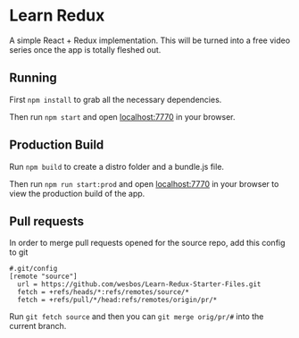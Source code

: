 # Learn Redux

A simple React + Redux implementation. This will be turned into a free video series once the app is totally fleshed out.

## Running

First `npm install` to grab all the necessary dependencies.

Then run `npm start` and open <localhost:7770> in your browser.

## Production Build

Run `npm build` to create a distro folder and a bundle.js file.

Then run `npm run start:prod` and open <localhost:7770> in your browser to view the production build of the app.

## Pull requests

In order to merge pull requests opened for the source repo, add this config to git

```
#.git/config
[remote "source"]
  url = https://github.com/wesbos/Learn-Redux-Starter-Files.git
  fetch = +refs/heads/*:refs/remotes/source/*
  fetch = +refs/pull/*/head:refs/remotes/origin/pr/*
```

Run `git fetch source` and then you can `git merge orig/pr/#` into the current branch.
